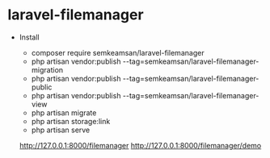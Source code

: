 # laravel-filemanager
-   Install
    -   composer require semkeamsan/laravel-filemanager
    -   php artisan vendor:publish --tag=semkeamsan/laravel-filemanager-migration
    -   php artisan vendor:publish --tag=semkeamsan/laravel-filemanager-public
    -   php artisan vendor:publish --tag=semkeamsan/laravel-filemanager-view
    -   php artisan migrate
    -   php artisan storage:link
    -   php artisan serve 
    
    http://127.0.0.1:8000/filemanager
    http://127.0.0.1:8000/filemanager/demo
    

